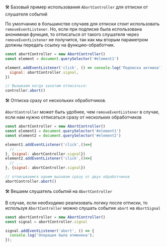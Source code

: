 🛠 Базовый пример использования `AbortController` для отписки от слушателя событий

По умолчанию в большинстве случаев для отписки стоит использовать `removeEventListener`. Но, если при подписке была использована анонимная функция, то отписаться от такого слушателя через `removeEventListener` не получится, так как мы вторым параметром должны передать ссылку на функцию-обработчик.

```js
const abortController = new AbortController()
const element = document.querySelector('#element1')

element.addEventListener('click', () => console.log('Подписка активна'), {
  signal: abortController.signal,
})

// Вызываем когда захотим отписаться:
controller.abort()
```

🛠 Отписка сразу от нескольких обработчиков.

`AbortController` может быть удобнее, чем `removeEventListener` в случае, если нам нужно отписаться сразу от нескольких обработчиков 

```js
const abortController = new AbortController()
const element1 = document.querySelector('#element1')
const element2 = document.querySelector('#element2')

element1.addEventListener('click',()=>{
  // ...      
}, {signal: abortController.signal})
element2.addEventListener('click',()=>{
  // ...
}, {signal: abortController.signal})

// отписываемся одним вызовом сразу от двух обработчиков
abortController.abort()
```

🛠 Вешаем слушатель событий на `AbortController`

В случае, если необходимо реализовать логику после отписки, то используя `AbortController` можно слушать событие `abort` на `AbortSignal`

```js
const abortController = new AbortController()
const signal = abortController.signal

signal.addEventListener('abort', () => {
  console.log('Операция была отменена');
});
```